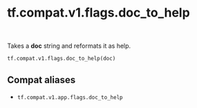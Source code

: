 <div itemscope itemtype="http://developers.google.com/ReferenceObject">
<meta itemprop="name" content="tf.compat.v1.flags.doc_to_help" />
<meta itemprop="path" content="Stable" />
</div>

# tf.compat.v1.flags.doc_to_help

<!-- Insert buttons and diff -->

<table class="tfo-notebook-buttons tfo-api" align="left">
</table>



Takes a __doc__ string and reformats it as help.

``` python
tf.compat.v1.flags.doc_to_help(doc)
```



<!-- Placeholder for "Used in" -->


## Compat aliases

* `tf.compat.v1.app.flags.doc_to_help`

